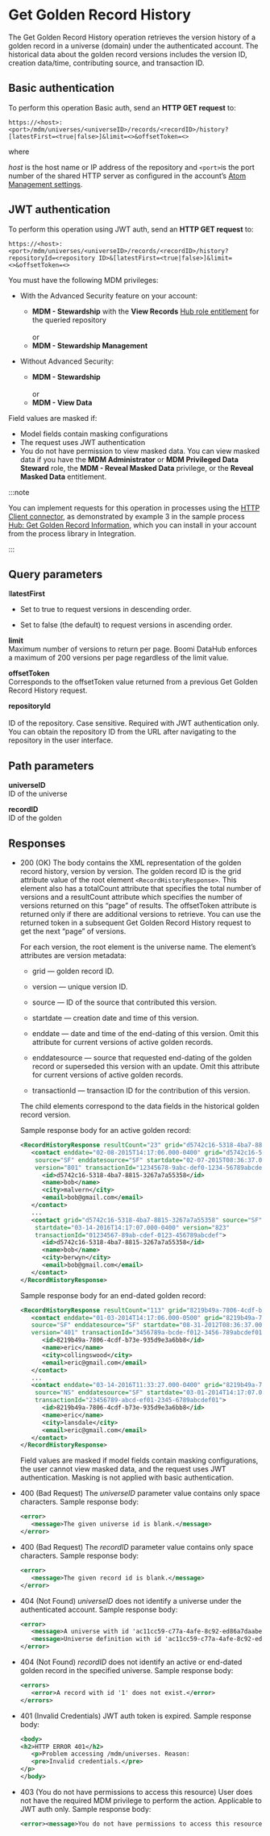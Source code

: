 # Get Golden Record History 

<head>
  <meta name="guidename" content="DataHub"/>
  <meta name="context" content="GUID-476582aa-0251-413c-ba35-abd1d6704a06"/>
</head>


The Get Golden Record History operation retrieves the version history of a golden record in a universe \(domain\) under the authenticated account. The historical data about the golden record versions includes the version ID, creation data/time, contributing source, and transaction ID.

## Basic authentication

To perform this operation Basic auth, send an **HTTP GET request** to:

`https://<host>:<port>/mdm/universes/<universeID>/records/<recordID>/history?[latestFirst=<true|false>]&limit=<>&offsetToken=<>`

where

*host* is the host name or IP address of the repository and `<port>`is the port number of the shared HTTP server as configured in the account’s [Atom Management settings](/docs/Atomsphere/Integration/Integration%20management/c-atm-Atom_Management_b38a3a90-d7f6-4df0-8c00-e75a178dfdfa.md).

## JWT authentication

To perform this operation using JWT auth, send an **HTTP GET request** to:

`https://<host>:<port>/mdm/universes/<universeID>/records/<recordID>/history?repositoryId=<repository ID>&[latestFirst=<true|false>]&limit=<>&offsetToken=<>`


You must have the following MDM privileges:

- With the Advanced Security feature on your account:
  - **MDM - Stewardship** with the **View Records** [Hub role entitlement](/docs/Atomsphere/Master%20Data%20Hub/Getting%20started/t-hub-Creating_Hub_Role_Entitlements_06d21275-b0c6-4854-abef-5782326aa85b.md) for the queried repository <br></br>or
  - **MDM - Stewardship Management**

- Without Advanced Security: 
   - **MDM - Stewardship** <br></br>or
   - **MDM - View Data**

Field values are masked if:
- Model fields contain masking configurations
- The request uses JWT authentication
- You do not have permission to view masked data. You can view masked data if you have the **MDM Administrator** or **MDM Privileged Data Steward** role, the **MDM - Reveal Masked Data** privilege, or the **Reveal Masked Data** entitlement.

:::note

You can implement requests for this operation in processes using the [HTTP Client connector](/docs/Atomsphere/Integration/Connectors/r-atm-HTTP_Client_connector_d64af80e-febe-4cd2-89ad-e3d0fc53c502.md), as demonstrated by example 3 in the sample process [Hub: Get Golden Record Information](https://platform.boomi.com/#build;processLibrary=7a24b7d3-a197-410c-aa98-1a2519896ffa), which you can install in your account from the process library in Integration.

:::

## Query parameters 

l**latestFirst**  
- Set to true to request versions in descending order.

- Set to false (the default) to request versions in ascending order.

**limit**  
Maximum number of versions to return per page. Boomi DataHub enforces a maximum of 200 versions per page regardless of the limit value.

**offsetToken**  
Corresponds to the offsetToken value returned from a previous Get Golden Record History request.

**repositoryId** <br></br>
ID of the repository. Case sensitive. Required with JWT authentication only. You can obtain the repository ID from the URL after navigating to the repository in the user interface.

## Path parameters 

**universeID**  
ID of the universe

**recordID**  
ID of the golden

## Responses 

-   200 \(OK\) The body contains the XML representation of the golden record history, version by version. The golden record ID is the grid attribute value of the root element `<RecordHistoryResponse>`. This element also has a totalCount attribute that specifies the total number of versions and a resultCount attribute which specifies the number of versions returned on this “page” of results. The offsetToken attribute is returned only if there are additional versions to retrieve. You can use the returned token in a subsequent Get Golden Record History request to get the next “page” of versions.

    For each version, the root element is the universe name. The element’s attributes are version metadata:

    -   grid — golden record ID.

    -   version — unique version ID.

    -   source — ID of the source that contributed this version.

    -   startdate — creation date and time of this version.

    -   enddate — date and time of the end-dating of this version. Omit this attribute for current versions of active golden records.

    -   enddatesource — source that requested end-dating of the golden record or superseded this version with an update. Omit this attribute for current versions of active golden records.

    -   transactionId — transaction ID for the contribution of this version.

    The child elements correspond to the data fields in the historical golden record version.

    Sample response body for an active golden record:

    ```xml
    <RecordHistoryResponse resultCount="23" grid="d5742c16-5318-4ba7-8815-3267a7a55358" totalCount="823">
       <contact enddate="02-08-2015T14:17:06.000-0400" grid="d5742c16-5318-4ba7-8815-3267a7a55358" 
        source="SF" enddatesource="SF" startdate="02-07-2015T08:36:37.000-0400"
        version="801" transactionId="12345678-9abc-def0-1234-56789abcdef0">
          <id>d5742c16-5318-4ba7-8815-3267a7a55358</id>
          <name>bob</name>
          <city>malvern</city>
          <email>bob@gmail.com</email>
       </contact>
       ...
       <contact grid="d5742c16-5318-4ba7-8815-3267a7a55358" source="SF" 
        startdate="03-14-2016T14:17:07.000-0400" version="823" 
        transactionId="01234567-89ab-cdef-0123-456789abcdef">
          <id>d5742c16-5318-4ba7-8815-3267a7a55358</id>
          <name>bob</name>
          <city>berwyn</city>
          <email>bob@gmail.com</email>
       </contact>
    </RecordHistoryResponse>
    ```

    Sample response body for an end-dated golden record:

    ```xml
    <RecordHistoryResponse resultCount="113" grid="8219b49a-7806-4cdf-b73e-935d9e3a6bb8" totalCount="513">
       <contact enddate="01-03-2014T14:17:06.000-0500" grid="8219b49a-7806-4cdf-b73e-935d9e3a6bb8" 
       source="SF" enddatesource="SF" startdate="08-31-2012T08:36:37.000-0400" 
       version="401" transactionId="3456789a-bcde-f012-3456-789abcdef012">
          <id>8219b49a-7806-4cdf-b73e-935d9e3a6bb8</id>
          <name>eric</name>
          <city>collingswood</city>
          <email>eric@gmail.com</email>
       </contact>
       ...
       <contact enddate="03-14-2016T11:33:27.000-0400" grid="8219b49a-7806-4cdf-b73e-935d9e3a6bb8" 
        source="NS" enddatesource="SF" startdate="03-01-2014T14:17:07.000-0500" version="513"
        transactionId="23456789-abcd-ef01-2345-6789abcdef01">
          <id>8219b49a-7806-4cdf-b73e-935d9e3a6bb8</id>
          <name>eric</name>
          <city>lansdale</city>
          <email>eric@gmail.com</email>
       </contact>
    </RecordHistoryResponse> 
    ```

     Field values are masked if model fields contain masking configurations, the user cannot view masked data, and the request uses JWT authentication. Masking is not applied with basic authentication.

- 400 (Bad Request) The *universeID* parameter value contains only space characters. Sample response body:

   ```xml
   <error>
      <message>The given universe id is blank.</message>
   </error> 
   ```

- 400 (Bad Request) The *recordID* parameter value contains only space characters. Sample response body:

   ```xml
   <error>
      <message>The given record id is blank.</message>
   </error>
   ```

- 404 (Not Found) *universeID* does not identify a universe under the authenticated account. Sample response body:

   ```xml
   <error>
      <message>A universe with id 'ac11cc59-c77a-4afe-8c92-ed86a7daabec' does not exist.</message>
      <message>Universe definition with id 'ac11cc59-c77a-4afe-8c92-ed86a7daabec' could not be loaded from plugin component directory 'plugins/mdm/bundles/ac11cc59-c77a-4afe-8c92-ed86a7daabec'.</message>
   </error> 
   ```

- 404 (Not Found) *recordID* does not identify an active or end-dated golden record in the specified universe. Sample response body:

   ```xml
   <errors>
      <error>A record with id '1' does not exist.</error>
   </errors> 
   ```

 - 401 (Invalid Credentials) JWT auth token is expired. Sample response body:
   ```xml
   <body>
   <h2>HTTP ERROR 401</h2>
      <p>Problem accessing /mdm/universes. Reason:
      <pre>Invalid credentials.</pre>
   </p>
   </body>
   ```

- 403 (You do not have permissions to access this resource) User does not have the required MDM privilege to perform the action. Applicable to JWT auth only. Sample response body:

   ```xml
   <error><message>You do not have permissions to access this resource.</message></error>
   ``` 